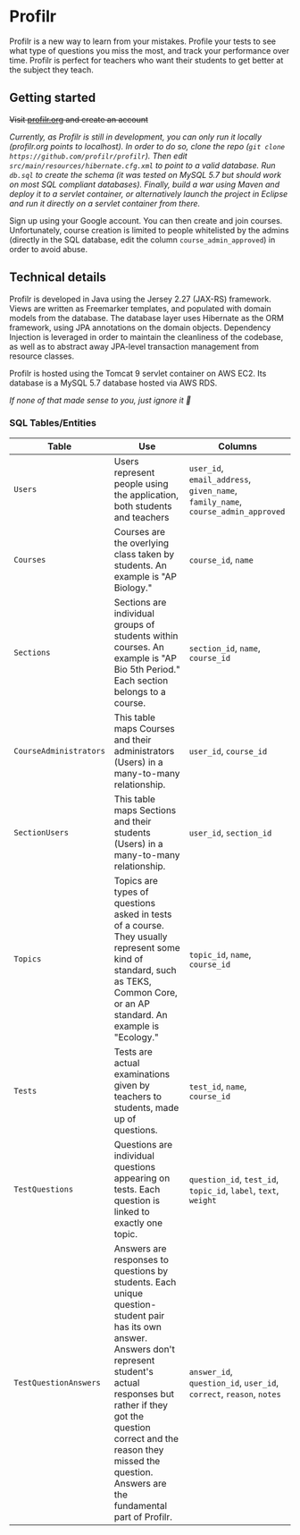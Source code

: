 # Profilr

Profilr is a new way to learn from your mistakes. Profile your tests to see what type of questions you miss the most, and track your performance over time. Profilr is perfect for teachers who want their students to get better at the subject they teach.

## Getting started

~~Visit [profilr.org](https://profilr.org) and create an account~~

*Currently, as Profilr is still in development, you can only run it locally (profilr.org points to localhost). In order to do so, clone the repo (`git clone https://github.com/profilr/profilr`). Then edit `src/main/resources/hibernate.cfg.xml` to point to a valid database. Run `db.sql` to create the schema (it was tested on MySQL 5.7 but should work on most SQL compliant databases). Finally, build a war using Maven and deploy it to a servlet container, or alternatively launch the project in Eclipse and run it directly on a servlet container from there.*

Sign up using your Google account. You can then create and join courses. Unfortunately, course creation is limited to people whitelisted by the admins (directly in the SQL database, edit the column `course_admin_approved`) in order to avoid abuse.

## Technical details

Profilr is developed in Java using the Jersey 2.27 (JAX-RS) framework. Views are written as Freemarker templates, and populated with domain models from the database. The database layer uses Hibernate as the ORM framework, using JPA annotations on the domain objects. Dependency Injection is leveraged in order to maintain the cleanliness of the codebase, as well as to abstract away JPA-level transaction management from resource classes.

Profilr is hosted using the Tomcat 9 servlet container on AWS EC2. Its database is a MySQL 5.7 database hosted via AWS RDS.

*If none of that made sense to you, just ignore it :slightly_smiling_face:*

### SQL Tables/Entities

| Table                  | Use                                                          | Columns                                                      |
| ---------------------- | ------------------------------------------------------------ | ------------------------------------------------------------ |
| `Users`                | Users represent people using the application, both students and teachers | `user_id`, `email_address`, `given_name`, `family_name`, `course_admin_approved` |
| `Courses`              | Courses are the overlying class taken by students. An example is "AP Biology." | `course_id`,  `name`                                         |
| `Sections`             | Sections are individual groups of students within courses. An example is "AP Bio 5th Period." Each section belongs to a course. | `section_id`,  `name`, `course_id`                           |
| `CourseAdministrators` | This table maps Courses and their administrators (Users) in a many-to-many relationship. | `user_id`,  `course_id`                                      |
| `SectionUsers`         | This table maps Sections and their students (Users) in a many-to-many relationship. | `user_id`,  `section_id`                                     |
| `Topics`               | Topics are types of questions asked in tests of a course. They usually represent some kind of standard, such as TEKS, Common Core, or an AP standard. An example is "Ecology." | `topic_id`, `name`, `course_id`                              |
| `Tests`                | Tests are actual examinations given by teachers to students, made up of questions. | `test_id`, `name`, `course_id`                               |
| `TestQuestions`        | Questions are individual questions appearing on tests. Each question is linked to exactly one topic. | `question_id`, `test_id`, `topic_id`, `label`, `text`, `weight` |
| `TestQuestionAnswers`  | Answers are responses to questions by students. Each unique question-student pair has its own answer. Answers don't represent student's actual responses but rather if they got the question correct and the reason they missed the question. Answers are the fundamental part of Profilr. | `answer_id`, `question_id`, `user_id`, `correct`, `reason`, `notes` |
